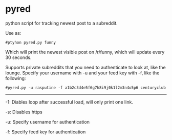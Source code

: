 pyred
=====

python script for tracking newest post to a subreddit.

Use as:

`#ptyhon pyred.py funny`

Which will print the newest visible post on /r/funny, which will update every 30 seconds.

Supports private subreddits that you need to authenticate to look at, like the lounge. Specify your username with -u and your feed key with -f, like the following:

`#pyred.py -u rasputine -f a1b2c3d4e5f6g7h8i9j0k1l2m3n4o5p6 centuryclub`

---------
-1: Diables loop after successful load, will only print one link.

-s: Disables https

-u: Specify username for authentication

-f: Specify feed key for authentication
